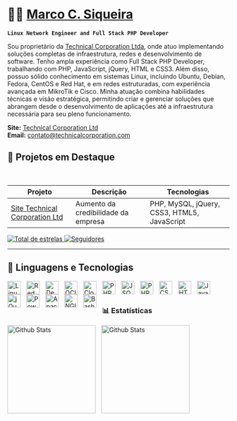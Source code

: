 # 👨‍💻 [Marco C. Siqueira](https://linkedin.com/in/marcosiq)
**`Linux Network Engineer and Full Stack PHP Developer`**

Sou proprietário da [Technical Corporation Ltda](https://technicalcorporation.com.br), onde atuo implementando soluções completas de infraestrutura, redes e desenvolvimento de software. Tenho ampla experiência como Full Stack PHP Developer, trabalhando com PHP, JavaScript, jQuery, HTML e CSS3. Além disso, possuo sólido conhecimento em sistemas Linux, incluindo Ubuntu, Debian, Fedora, CentOS e Red Hat, e em redes estruturadas, com experiência avançada em MikroTik e Cisco. Minha atuação combina habilidades técnicas e visão estratégica, permitindo criar e gerenciar soluções que abrangem desde o desenvolvimento de aplicações até a infraestrutura necessária para seu pleno funcionamento.

**Site:** [Technical Corporation Ltd](https://technicalcorporation.com.br)<br/>
**Email:** contato@technicalcorporation.com
<br style="clear: both" />

## 🚀 Projetos em Destaque
<br style="clear: both" />

| Projeto | Descrição | Tecnologias |
|---|---|---|
| [Site Technical Corporation Ltd](https://technicalcorporation.com.br) | Aumento da credibilidade da empresa | PHP, MySQL, jQuery, CSS3, HTML5, JavaScript |

<p align="left">
  <a href="https://github.com/marcosiqueira?tab=repositories&sort=stargazers">
        <img 
            alt="Total de estrelas" 
            title="Total de estrelas GitHub" 
            src="https://custom-icon-badges.demolab.com/github/stars/marcosiqueira?color=55960c&style=for-the-badge&labelColor=488207&logo=star&label=estrelas"
        />
    </a>
    <a href="https://github.com/marcosiqueira?tab=followers">
        <img 
            alt="Seguidores" 
            title="Me siga no GitHub" 
            src="https://custom-icon-badges.demolab.com/github/followers/marcosiqueira?color=236ad3&labelColor=1155ba&style=for-the-badge&logo=github&label=Seguidores&logoColor=white"
        />
    </a>
</p>

---

## 🧰 Linguagens e Tecnologias
<img
  align="left"
  alt="Linux"
  title="Linux"
  width="30px"
  style="padding-right: 10px;"
  src="https://cdn.jsdelivr.net/gh/devicons/devicon@latest/icons/linux/linux-original.svg" 
/>

<img
  align="left"
  alt="Red Hat"
  title="Red Hat Enterprise Linux"
  width="30px"
  style="padding-right: 10px;"
  src="https://cdn.jsdelivr.net/gh/devicons/devicon@latest/icons/redhat/redhat-original.svg" 
/>

<img
  align="left"
  alt="Debian"
  title="Debian"
  width="30px"
  style="padding-right: 10px;"
  src="https://cdn.jsdelivr.net/gh/devicons/devicon@latest/icons/debian/debian-original-wordmark.svg" 
/>

<img
  align="left"
  alt="OCI"
  title="Oracle Cloud"
  width="30px"
  style="padding-right: 10px;"
  src="https://cdn.jsdelivr.net/gh/devicons/devicon@latest/icons/oracle/oracle-original.svg" 
/>

<img
  align="left"
  alt="CloudFlare"
  title="CloudFlare"
  width="30px"
  style="padding-right: 10px;"
  src="https://cdn.jsdelivr.net/gh/devicons/devicon@latest/icons/cloudflare/cloudflare-original.svg" 
/>

<img
  align="left"
  alt="PHP"
  title="Full Stack PHP Developer"
  width="30px"
  style="padding-right: 10px;"
  src="https://cdn.jsdelivr.net/gh/devicons/devicon@latest/icons/php/php-original.svg" 
/>

<img
  align="left"
  alt="JSON"
  title="JSON"
  width="30px"
  style="padding-right: 10px;"
  src="https://cdn.jsdelivr.net/gh/devicons/devicon@latest/icons/json/json-original.svg" 
/>

<img
  align="left"
  alt="PHPStorm"
  title="Full Stack PHP Developer"
  width="30px"
  style="padding-right: 10px;"
  src="https://cdn.jsdelivr.net/gh/devicons/devicon@latest/icons/phpstorm/phpstorm-original.svg" 
/>

<img
  align="left"
  alt="CSS"
  title="CSS"
  width="30px"
  style="padding-right: 10px;"
  src="https://cdn.jsdelivr.net/gh/devicons/devicon@latest/icons/css3/css3-original.svg" 
/>

<img
  align="left"
  alt="HTML5"
  title="HTML5"
  width="30px"
  style="padding-right: 10px;"
  src="https://cdn.jsdelivr.net/gh/devicons/devicon@latest/icons/html5/html5-original.svg" 
/>

<img
  align="left"
  alt="JavaScript"
  title="JavaScript"
  width="30px"
  style="padding-right: 10px;"
  src="https://cdn.jsdelivr.net/gh/devicons/devicon@latest/icons/javascript/javascript-original.svg" 
/>

<img
  align="left"
  alt="jQuery"
  title="jQuery"
  width="30px"
  style="padding-right: 10px;"
  src="https://cdn.jsdelivr.net/gh/devicons/devicon@latest/icons/jquery/jquery-original-wordmark.svg" 
/>

<img
  align="left"
  alt="PowerShell"
  title="PowerShell"
  width="30px"
  style="padding-right: 10px;"
  src="https://cdn.jsdelivr.net/gh/devicons/devicon@latest/icons/powershell/powershell-original.svg" 
/>

<img
  align="left"
  alt="Apache"
  title="Apache"
  width="30px"
  style="padding-right: 10px;"
  src="https://cdn.jsdelivr.net/gh/devicons/devicon@latest/icons/apache/apache-original.svg" 
/>

<img
  align="left"
  alt="NGINX"
  title="NGINX"
  width="30px"
  style="padding-right: 10px;"
  src="https://cdn.jsdelivr.net/gh/devicons/devicon@latest/icons/nginx/nginx-original.svg" 
/>

<img
  align="left"
  alt="Bash"
  title="Bash"
  width="30px"
  style="padding-right: 10px;"
  src="https://cdn.jsdelivr.net/gh/devicons/devicon@latest/icons/bash/bash-original.svg" 
/>

<br/>
<br/>

### 📊 Estatísticas

<img
  align="left"
  alt="Github Stats"
  height="200"
  style="padding-right: 10px;"
  src="https://github-readme-stats.vercel.app/api?username=marcosiqueira&show_icons=true&hide_border=false&count_private=true&locale=pt-br"
/>

<img
  align="left"
  alt="Github Stats"
  height="200"
  src="https://github-readme-stats.vercel.app/api/top-langs/?username=marcosiqueira&custom_title=Tecnologias&langs_count=6&layout=compact" 
/>
